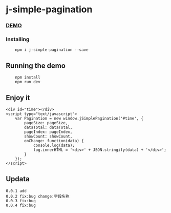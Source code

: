 # j-simple-pagination

### <a href="//jenjieju.github.io/pc/">DEMO</a>

### Installing

```
    npm i j-simple-pagination --save
```


## Running the demo

```
    npm install
    npm run dev
```

## Enjoy it
```
<div id="time"></div>
<script type="text/javascript">
    var Pagination = new window.jSimplePagination('#time', {
        pageSize: pageSize,
        dataTotal: dataTotal,
        pageIndex: pageIndex,
        showCount: showCount,
        onChange: function(data) {
            console.log(data);
            log.innerHTML = '<div>' + JSON.stringify(data) + '</div>';
        }
    });
</script>
```

## Updata
```
0.0.1 add
0.0.2 fix:bug change:字段名称
0.0.3 fix:bug
0.0.4 fix:bug
```
